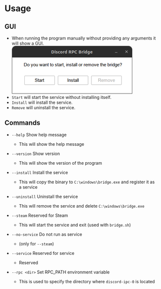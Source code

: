 # Usage

## GUI

- When running the program manually without providing any arguments it will show a GUI.
![gui](assets/gui.png "rpc-bridge GUI")
- `Start` will start the service without installing itself.
- `Install` will install the service.
- `Remove` will uninstall the service.

## Commands

- `--help` Show help message
    - This will show the help message

- `--version` Show version
    - This will show the version of the program

- `--install` Install the service
    - This will copy the binary to `C:\windows\bridge.exe` and register it as a service

- `--uninstall` Uninstall the service
    - This will remove the service and delete `C:\windows\bridge.exe`

- `--steam` Reserved for Steam
    - This will start the service and exit (used with `bridge.sh`)

- `--no-service` Do not run as service
    - (only for `--steam`)

- `--service` Reserved for service
    - Reserved

- `--rpc <dir>` Set RPC_PATH environment variable
    - This is used to specify the directory where `discord-ipc-0` is located
